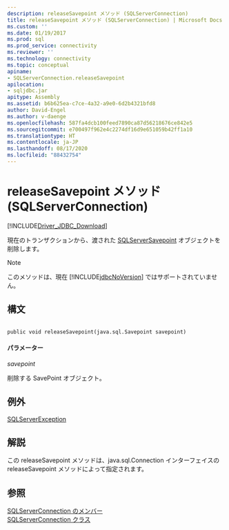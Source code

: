 ```yaml
---
description: releaseSavepoint メソッド (SQLServerConnection)
title: releaseSavepoint メソッド (SQLServerConnection) | Microsoft Docs
ms.custom: ''
ms.date: 01/19/2017
ms.prod: sql
ms.prod_service: connectivity
ms.reviewer: ''
ms.technology: connectivity
ms.topic: conceptual
apiname:
- SQLServerConnection.releaseSavepoint
apilocation:
- sqljdbc.jar
apitype: Assembly
ms.assetid: b6b625ea-c7ce-4a32-a9e0-6d2b4321bfd8
author: David-Engel
ms.author: v-daenge
ms.openlocfilehash: 587fa4dcb100feed7890ca87d56218676ce842e5
ms.sourcegitcommit: e700497f962e4c2274df16d9e651059b42ff1a10
ms.translationtype: HT
ms.contentlocale: ja-JP
ms.lasthandoff: 08/17/2020
ms.locfileid: "88432754"
---
```

# <a name="releasesavepoint-method-sqlserverconnection"></a>releaseSavepoint メソッド (SQLServerConnection)
[!INCLUDE[Driver_JDBC_Download](../../../includes/driver_jdbc_download.md)]

  現在のトランザクションから、渡された [SQLServerSavepoint](../../../connect/jdbc/reference/sqlserversavepoint-class.md) オブジェクトを削除します。  
  
> [!NOTE]  
>  このメソッドは、現在 [!INCLUDE[jdbcNoVersion](../../../includes/jdbcnoversion_md.md)] ではサポートされていません。  
  
## <a name="syntax"></a>構文  
  
```  
  
public void releaseSavepoint(java.sql.Savepoint savepoint)  
```  
  
#### <a name="parameters"></a>パラメーター  
 *savepoint*  
  
 削除する SavePoint オブジェクト。  
  
## <a name="exceptions"></a>例外  
 [SQLServerException](../../../connect/jdbc/reference/sqlserverexception-class.md)  
  
## <a name="remarks"></a>解説  
 この releaseSavepoint メソッドは、java.sql.Connection インターフェイスの releaseSavepoint メソッドによって指定されます。  
  
## <a name="see-also"></a>参照  
 [SQLServerConnection のメンバー](../../../connect/jdbc/reference/sqlserverconnection-members.md)   
 [SQLServerConnection クラス](../../../connect/jdbc/reference/sqlserverconnection-class.md)  
  
  
